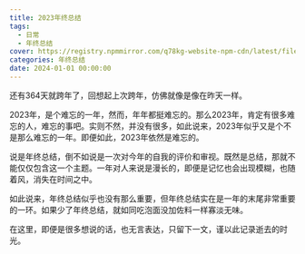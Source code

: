 ```yaml
---
title: 2023年终总结
tags:
  - 日常
  - 年终总结
cover: https://registry.npmmirror.com/q78kg-website-npm-cdn/latest/files/113398570_p0.jpg
categories: 年终总结
date: 2024-01-01 00:00:00
---
```

还有364天就跨年了，回想起上次跨年，仿佛就像是像在昨天一样。

2023年，是个难忘的一年，然而，年年都挺难忘的。那么2023年，肯定有很多难忘的人，难忘的事吧。实则不然，并没有很多，如此说来，2023年似乎又是个不是那么难忘的一年。即便如此，2023年依然是难忘的。

说是年终总结，倒不如说是一次对今年的自我的评价和审视。既然是总结，那就不能仅仅包含这一个主题。一年对人来说是漫长的，即便是记忆也会出现模糊，也随着风，消失在时间之中。

如此说来，年终总结似乎也没有那么重要，但年终总结实在是一年的末尾非常重要的一环。如果少了年终总结，就如同吃泡面没加佐料一样寡淡无味。

在这里，即便是很多想说的话，也无言表达，只留下一文，谨以此记录逝去的时光。

